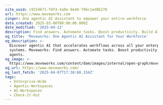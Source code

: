 ```yaml
---
site_uuid: c9154671-fdf4-4a9e-9e48-79bc1ed0b270
url: https://www.moveworks.com
zinger: One agentic AI Assistant to empower your entire workforce
date_created: 2025-03-06T00:00:00.000Z
date_modified: '2025-04-12'
description: Find answers. Automate tasks. Boost productivity. Build AI agents.
og_title: 'Moveworks: One Agentic AI Assistant for Your Workforce'
og_description: >-
  Discover agentic AI that accelerates workflows across all your enterprise
  systems. Moveworks: Find answers. Automate tasks. Boost productivity. Build AI
  agents.
og_image: >-
  https://www.moveworks.com/content/dam/images/internal/open-graph/moveworks-agentic-ai-assistant-for-entire-workforce.jpg
og_url: https://www.moveworks.com/
og_last_fetch: '2025-04-07T17:38:08.334Z'
tags:
  - Enterprise-Wide
  - Agentic-Workspaces
  - AI-Workspaces
  - Check-It-Out
---
```
































































